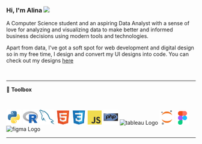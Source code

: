 ### Hi, I'm Alina <img src="https://raw.githubusercontent.com/MartinHeinz/MartinHeinz/master/wave.gif" width="30px">

A Computer Science student and an aspiring Data Analyst with a sense of love for analyzing and visualizing data to make better and informed business decisions using modern tools and technologies.

Apart from data,  I've got a soft spot for web development and digital design so in my free time, I design and convert my UI designs into code. You can check out my designs [here](https://www.behance.net/alinatabise8c5)

<br>

---

🧰 **Toolbox**

<br>

<img src="https://github.com/devicons/devicon/blob/master/icons/python/python-original.svg" alt="Python Logo" width="40" />     <img src="https://github.com/devicons/devicon/blob/master/icons/r/r-original.svg" alt="R Logo" width="40" />     <img src="https://github.com/devicons/devicon/blob/master/icons/mysql/mysql-original.svg" alt="MySQL Logo" width="40" />     <img src="https://github.com/devicons/devicon/blob/master/icons/html5/html5-original.svg" alt="HTML Logo" width="38" />     <img src="https://github.com/devicons/devicon/blob/master/icons/css3/css3-original.svg" alt="CSS Logo" width="38" />     <img src="https://github.com/devicons/devicon/blob/master/icons/javascript/javascript-original.svg" alt="JS Logo" width="38" />     <img src="https://github.com/devicons/devicon/blob/master/icons/php/php-original.svg" alt="PHP Logo" width="40" />     <img src="https://cdn.worldvectorlogo.com/logos/tableau-software.svg" alt="tableau Logo" width="40" />     <img src="https://github.com/devicons/devicon/blob/master/icons/jupyter/jupyter-original.svg" alt="jupyter Logo" width="38" />     <img src="https://github.com/devicons/devicon/blob/master/icons/figma/figma-original.svg" alt="figma Logo" width="36" />     <img src="https://cdn.worldvectorlogo.com/logos/adobe-illustrator-cs6.svg" alt="figma Logo" width="37" />


---



